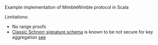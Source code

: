 
Example implementation of MimbleWimble protocol in Scala

Limitations:
* No range proofs
* [Classic Schnorr signature schema](https://en.wikipedia.org/wiki/Schnorr_signature) is known to be not secure for key aggregation [see](https://blockstream.com/2018/01/23/en-musig-key-aggregation-schnorr-signatures)